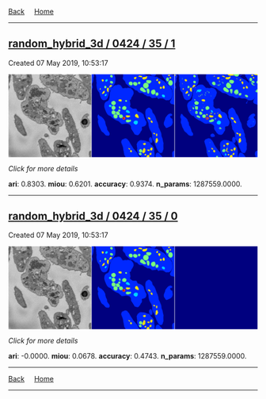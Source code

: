 
[Back](..)&nbsp;&nbsp;&nbsp;&nbsp;&nbsp;[Home](https://leapmanlab.github.io/snapshots)

---

<div class="summary"><a href="1"><h2>random_hybrid_3d / 0424 / 35 / 1</h2></a><p>Created 07 May 2019, 10:53:17
</p><a href="1"><img src="1/media/summary.png" align="center"></a><p>
<i>Click for more details</i>
</p></div>

**ari**: 0.8303. **miou**: 0.6201. **accuracy**: 0.9374. **n_params**: 1287559.0000. 

---

<div class="summary"><a href="0"><h2>random_hybrid_3d / 0424 / 35 / 0</h2></a><p>Created 07 May 2019, 10:53:17
</p><a href="0"><img src="0/media/summary.png" align="center"></a><p>
<i>Click for more details</i>
</p></div>

**ari**: -0.0000. **miou**: 0.0678. **accuracy**: 0.4743. **n_params**: 1287559.0000. 

---

[Back](..)&nbsp;&nbsp;&nbsp;&nbsp;&nbsp;[Home](https://leapmanlab.github.io/snapshots)

---